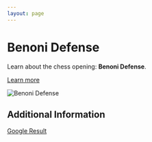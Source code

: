 ```yaml
---
layout: page
---
```

# Benoni Defense

Learn about the chess opening: **Benoni Defense**.

[Learn more](https://www.thechesswebsite.com/benoni-defense/)

![Benoni Defense](https://www.thechesswebsite.com/wp-content/uploads/2015/08/the-benoni-defense.jpg)

## Additional Information

[Google Result](https://www.chess.com/openings/Benoni-Defense)
